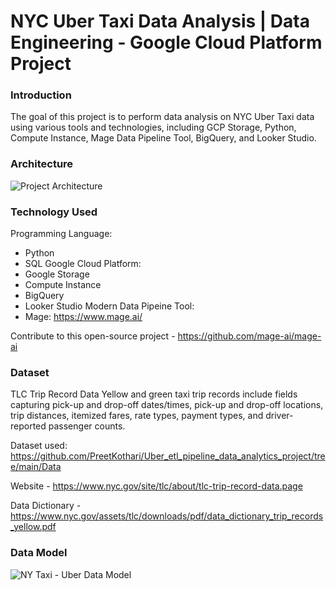 # NYC Uber Taxi Data Analysis | Data Engineering - Google Cloud Platform Project

### Introduction

The goal of this project is to perform data analysis on NYC Uber Taxi data using various tools and technologies, including GCP Storage, Python, Compute Instance, Mage Data Pipeline Tool, BigQuery, and Looker Studio.

### Architecture

![Project Architecture](https://github.com/PreetKothari/Uber_etl_pipeline_data_analytics_project/assets/87279526/a2b53266-7fbf-4b46-83e9-49420be491c0)

### Technology Used

Programming Language: 
  - Python
  - SQL
Google Cloud Platform:
  - Google Storage
  - Compute Instance
  - BigQuery
  - Looker Studio
Modern Data Pipeine Tool:
  - Mage: https://www.mage.ai/

Contribute to this open-source project - https://github.com/mage-ai/mage-ai

### Dataset

TLC Trip Record Data Yellow and green taxi trip records include fields capturing pick-up and drop-off dates/times, pick-up and drop-off locations, trip distances, itemized fares, rate types, payment types, and driver-reported passenger counts.

Dataset used: https://github.com/PreetKothari/Uber_etl_pipeline_data_analytics_project/tree/main/Data

Website - https://www.nyc.gov/site/tlc/about/tlc-trip-record-data.page

Data Dictionary - https://www.nyc.gov/assets/tlc/downloads/pdf/data_dictionary_trip_records_yellow.pdf

### Data Model

![NY Taxi - Uber Data Model](https://github.com/PreetKothari/Uber_etl_pipeline_data_analytics_project/assets/87279526/ecde2bdb-5411-410b-b2d8-ad7f848a6a79)

